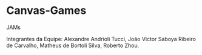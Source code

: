 # Canvas-Games
JAMs

Integrantes da Equipe:
Alexandre Andrioli Tucci,
João Victor Saboya Ribeiro de Carvalho,
Matheus de Bortoli Silva,
Roberto Zhou.
